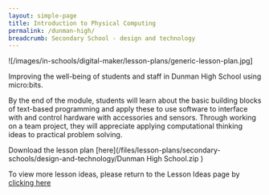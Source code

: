 ```yaml
---
layout: simple-page
title: Introduction to Physical Computing
permalink: /dunman-high/
breadcrumb: Secondary School - design and technology
---
```


![/images/in-schools/digital-maker/lesson-plans/generic-lesson-plan.jpg]

Improving the well-being of students and staff in Dunman High School using micro:bits. 

By the end of the module, students will learn about the basic building blocks of text-based programming and apply these to use software to interface with and control hardware with accessories and sensors. Through working on a team project, they will appreciate applying computational thinking ideas to practical problem solving.

Download the lesson plan [here](/files/lesson-plans/secondary-schools/design-and-technology/Dunman High School.zip
)

To view more lesson ideas, please return to the Lesson Ideas page by [clicking here](/in-schools/digital-maker/lesson-ideas-secondary/)
